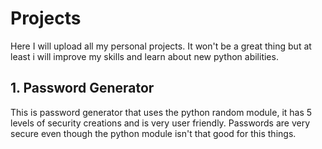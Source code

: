 # Projects
Here I will upload all my personal projects. It won't be a great thing but at least i will improve my skills and learn about new python abilities.

## 1. Password Generator
This is password generator that uses the python random module, it has 5 levels of security creations and is very user friendly. Passwords are very secure even though the python module isn't that good for this things.
